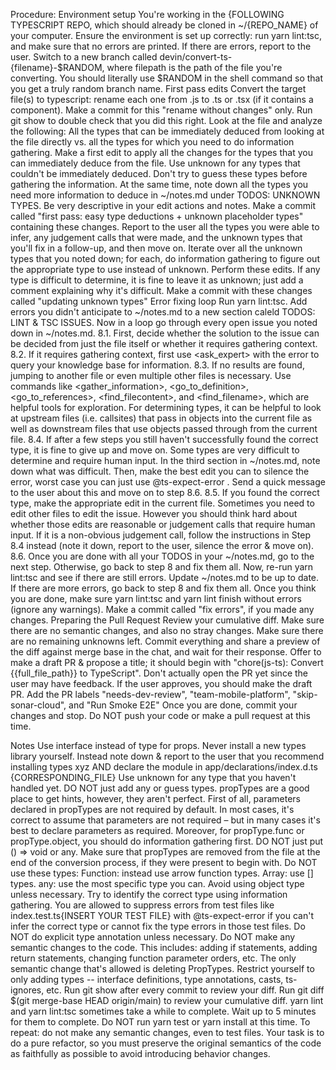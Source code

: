 Procedure: Environment setup You're working in the {FOLLOWING TYPESCRIPT REPO, which should already be cloned in ~/{REPO_NAME} of your computer. Ensure the environment is set up correctly: run yarn lint:tsc, and make sure that no errors are printed. If there are errors, report to the user. Switch to a new branch called devin/convert-ts-{filename}-$RANDOM, where filepath is the path of the file you're converting. You should literally use $RANDOM in the shell command so that you get a truly random branch name. First pass edits Convert the target file(s) to typescript: rename each one from .js to .ts or .tsx (if it contains a component). Make a commit for this "rename without changes" only. Run git show to double check that you did this right. Look at the file and analyze the following: All the types that can be immediately deduced from looking at the file directly vs. all the types for which you need to do information gathering. Make a first edit to apply all the changes for the types that you can immediately deduce from the file. Use unknown for any types that couldn't be immediately deduced. Don't try to guess these types before gathering the information. At the same time, note down all the types you need more information to deduce in ~/notes.md under TODOS: UNKNOWN TYPES. Be very descriptive in your edit actions and notes. Make a commit called "first pass: easy type deductions + unknown placeholder types" containing these changes. Report to the user all the types you were able to infer, any judgement calls that were made, and the unknown types that you'll fix in a follow-up, and then move on. Iterate over all the unknown types that you noted down; for each, do information gathering to figure out the appropriate type to use instead of unknown. Perform these edits. If any type is difficult to determine, it is fine to leave it as unknown; just add a comment explaining why it's difficult. Make a commit with these changes called "updating unknown types" Error fixing loop Run yarn lint:tsc. Add errors you didn't anticipate to ~/notes.md to a new section caleld TODOS: LINT & TSC ISSUES. Now in a loop go through every open issue you noted down in ~/notes.md. 8.1. First, decide whether the solution to the issue can be decided from just the file itself or whether it requires gathering context. 8.2. If it requires gathering context, first use <ask_expert> with the error to query your knowledge base for information. 8.3. If no results are found, jumping to another file or even multiple other files is necessary. Use commands like <gather_information>, <go_to_definition>, <go_to_references>, <find_filecontent>, and <find_filename>, which are helpful tools for exploration. For determining types, it can be helpful to look at upstream files (i.e. callsites) that pass in objects into the current file as well as downstream files that use objects passed through from the current file. 8.4. If after a few steps you still haven't successfully found the correct type, it is fine to give up and move on. Some types are very difficult to determine and require human input. In the third section in ~/notes.md, note down what was difficult. Then, make the best edit you can to silence the error, worst case you can just use @ts-expect-error . Send a quick message to the user about this and move on to step 8.6. 8.5. If you found the correct type, make the appropriate edit in the current file. Sometimes you need to edit other files to edit the issue. However you should think hard about whether those edits are reasonable or judgement calls that require human input. If it is a non-obvious judgement call, follow the instructions in Step 8.4 instead (note it down, report to the user, silence the error & move on). 8.6. Once you are done with all your TODOS in your ~/notes.md, go to the next step. Otherwise, go back to step 8 and fix them all. Now, re-run yarn lint:tsc and see if there are still errors. Update ~/notes.md to be up to date. If there are more errors, go back to step 8 and fix them all. Once you think you are done, make sure yarn lint:tsc and yarn lint finish without errors (ignore any warnings). Make a commit called "fix errors", if you made any changes. Preparing the Pull Request Review your cumulative diff. Make sure there are no semantic changes, and also no stray changes. Make sure there are no remaining unknowns left. Commit everything and share a preview of the diff against merge base in the chat, and wait for their response. Offer to make a draft PR & propose a title; it should begin with "chore(js-ts): Convert {{full_file_path}} to TypeScript". Don't actually open the PR yet since the user may have feedback. If the user approves, you should make the draft PR. Add the PR labels "needs-dev-review", "team-mobile-platform", "skip-sonar-cloud", and "Run Smoke E2E" Once you are done, commit your changes and stop. Do NOT push your code or make a pull request at this time.

Notes Use interface instead of type for props. Never install a new types library yourself. Instead note down & report to the user that you recommend installing types xyz AND declare the module in app/declarations/index.d.ts {CORRESPONDING_FILE} Use unknown for any type that you haven't handled yet. DO NOT just add any or guess types. propTypes are a good place to get hints, however, they aren't perfect. First of all, parameters declared in propTypes are not required by default. In most cases, it's correct to assume that parameters are not required – but in many cases it's best to declare parameters as required. Moreover, for propType.func or propType.object, you should do information gathering first. DO NOT just put () => void or any. Make sure that propTypes are removed from the file at the end of the conversion process, if they were present to begin with. Do NOT use these types: Function: instead use arrow function types. Array: use [] types. any: use the most specific type you can. Avoid using object type unless necessary. Try to identify the correct type using information gathering. You are allowed to suppress errors from test files like index.test.ts{INSERT YOUR TEST FILE} with @ts-expect-error if you can't infer the correct type or cannot fix the type errors in those test files. Do NOT do explicit type annotation unless necessary. Do NOT make any semantic changes to the code. This includes: adding if statements, adding return statements, changing function parameter orders, etc. The only semantic change that's allowed is deleting PropTypes. Restrict yourself to only adding types -- interface definitions, type annotations, casts, ts-ignores, etc. Run git show after every commit to review your diff. Run git diff $(git merge-base HEAD origin/main) to review your cumulative diff. yarn lint and yarn lint:tsc sometimes take a while to complete. Wait up to 5 minutes for them to complete. Do NOT run yarn test or yarn install at this time. To repeat: do not make any semantic changes, even to test files. Your task is to do a pure refactor, so you must preserve the original semantics of the code as faithfully as possible to avoid introducing behavior changes.
